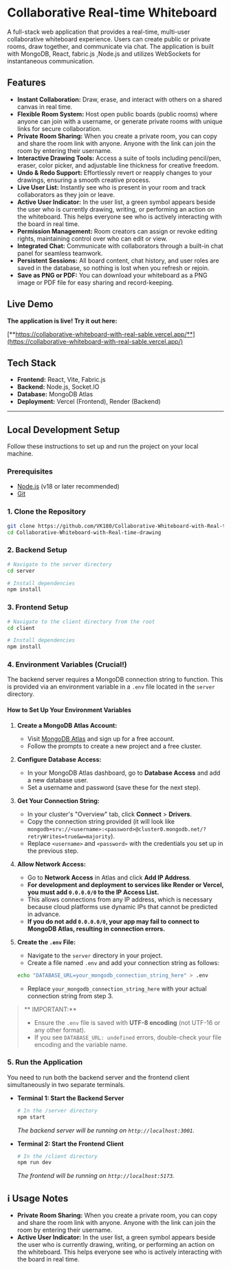 # Collaborative Real-time Whiteboard

A full-stack web application that provides a real-time, multi-user collaborative whiteboard experience. Users can create public or private rooms, draw together, and communicate via chat. The application is built with MongoDB, React, fabric.js ,Node.js and utilizes WebSockets for instantaneous communication.

##  Features

*   **Instant Collaboration:** Draw, erase, and interact with others on a shared canvas in real time.
*   **Flexible Room System:** Host open public boards (public rooms) where anyone can join with a username, or generate private rooms with unique links for secure collaboration.
*   **Private Room Sharing:** When you create a private room, you can copy and share the room link with anyone. Anyone with the link can join the room by entering their username.
*   **Interactive Drawing Tools:** Access a suite of tools including pencil/pen, eraser, color picker, and adjustable line thickness for creative freedom.
*   **Undo & Redo Support:** Effortlessly revert or reapply changes to your drawings, ensuring a smooth creative process.
*   **Live User List:** Instantly see who is present in your room and track collaborators as they join or leave.
*   **Active User Indicator:** In the user list, a green symbol appears beside the user who is currently drawing, writing, or performing an action on the whiteboard. This helps everyone see who is actively interacting with the board in real time.
*   **Permission Management:** Room creators can assign or revoke editing rights, maintaining control over who can edit or view.
*   **Integrated Chat:** Communicate with collaborators through a built-in chat panel for seamless teamwork.
*   **Persistent Sessions:** All board content, chat history, and user roles are saved in the database, so nothing is lost when you refresh or rejoin.
*   **Save as PNG or PDF:** You can download your whiteboard as a PNG image or PDF file for easy sharing and record-keeping.


##  Live Demo

**The application is live! Try it out here:**

[**https://collaborative-whiteboard-with-real-sable.vercel.app/**](https://collaborative-whiteboard-with-real-sable.vercel.app/)

##  Tech Stack

*   **Frontend:** React, Vite, Fabric.js
*   **Backend:** Node.js, Socket.IO
*   **Database:** MongoDB Atlas
*   **Deployment:** Vercel (Frontend), Render (Backend)

---

##  Local Development Setup

Follow these instructions to set up and run the project on your local machine.

### Prerequisites

*   [Node.js](https://nodejs.org/) (v18 or later recommended)
*   [Git](https://git-scm.com/)

### 1. Clone the Repository

```bash
git clone https://github.com/VK180/Collaborative-Whiteboard-with-Real-time-drawing.git
cd Collaborative-Whiteboard-with-Real-time-drawing
```

### 2. Backend Setup

```bash
# Navigate to the server directory
cd server

# Install dependencies
npm install
```

### 3. Frontend Setup

```bash
# Navigate to the client directory from the root
cd client

# Install dependencies
npm install
```

### 4. Environment Variables (Crucial!)

The backend server requires a MongoDB connection string to function. This is provided via an environment variable in a `.env` file located in the `server` directory.

#### How to Set Up Your Environment Variables

1.  **Create a MongoDB Atlas Account:**
    - Visit [MongoDB Atlas](https://www.mongodb.com/cloud/atlas/register) and sign up for a free account.
    - Follow the prompts to create a new project and a free cluster.

2.  **Configure Database Access:**
    - In your MongoDB Atlas dashboard, go to **Database Access** and add a new database user.
    - Set a username and password (save these for the next step).

3.  **Get Your Connection String:**
    - In your cluster's "Overview" tab, click **Connect** > **Drivers**.
    - Copy the connection string provided (it will look like `mongodb+srv://<username>:<password>@cluster0.mongodb.net/?retryWrites=true&w=majority`).
    - Replace `<username>` and `<password>` with the credentials you set up in the previous step.

4.  **Allow Network Access:**
    - Go to **Network Access** in Atlas and click **Add IP Address**.
    - **For development and deployment to services like Render or Vercel, you must add `0.0.0.0/0` to the IP Access List.**
    - This allows connections from any IP address, which is necessary because cloud platforms use dynamic IPs that cannot be predicted in advance.
    - **If you do not add `0.0.0.0/0`, your app may fail to connect to MongoDB Atlas, resulting in connection errors.**

5.  **Create the `.env` File:**
    - Navigate to the `server` directory in your project.
    - Create a file named `.env` and add your connection string as follows:

    ```bash
    echo "DATABASE_URL=your_mongodb_connection_string_here" > .env
    ```

    - Replace `your_mongodb_connection_string_here` with your actual connection string from step 3.

> ** IMPORTANT:**
> - Ensure the `.env` file is saved with **UTF-8 encoding** (not UTF-16 or any other format).
> - If you see `DATABASE_URL: undefined` errors, double-check your file encoding and the variable name.

### 5. Run the Application

You need to run both the backend server and the frontend client simultaneously in two separate terminals.

*   **Terminal 1: Start the Backend Server**
    ```bash
    # In the /server directory
    npm start
    ```
    *The backend server will be running on `http://localhost:3001`.*

*   **Terminal 2: Start the Frontend Client**
    ```bash
    # In the /client directory
    npm run dev
    ```
    *The frontend will be running on `http://localhost:5173`.*

## ℹ Usage Notes

- **Private Room Sharing:** When you create a private room, you can copy and share the room link with anyone. Anyone with the link can join the room by entering their username.
- **Active User Indicator:** In the user list, a green symbol appears beside the user who is currently drawing, writing, or performing an action on the whiteboard. This helps everyone see who is actively interacting with the board in real time. 
